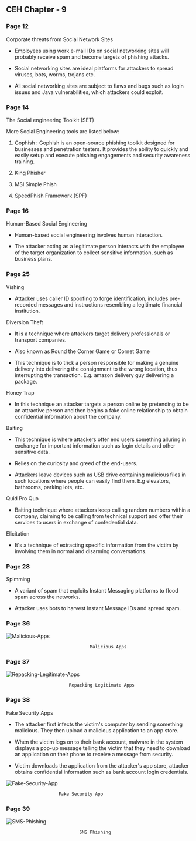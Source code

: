 ## **CEH Chapter - 9**

### **Page 12**

Corporate threats from Social Network Sites

* Employees using work e-mail IDs on social networking sites will probably receive spam and become targets of phishing attacks.

* Social networking sites are ideal platforms for attackers to spread viruses, bots, worms, trojans etc.

* All social networking sites are subject to flaws and bugs such as login issues and Java vulnerabilities, which attackers could exploit.


### **Page 14**

The Social engineering Toolkit (SET)

More Social Engineering tools are listed below:

1. Gophish : Gophish is an open-source phishing toolkit designed for businesses and penetration testers. It provides the ability to quickly and easily setup and execute phishing engagements and security awareness training.

2. King Phisher
3. MSI Simple Phish
4. SpeedPhish Framework (SPF)




### **Page 16**

Human-Based Social Engineering

* Human-based social engineering involves human interaction. 

* The attacker acting as a legitimate person interacts with the employee of the target organization to collect sensitive information, such as business plans. 



### **Page 25**

Vishing
    
* Attacker uses caller ID spoofing to forge identification, includes pre-recorded messages and instructions resembling a legitimate financial institution. 


Diversion Theft

* It is a technique where attackers target delivery professionals or transport companies.

* Also known as Round the Corner Game or Cornet Game

* This technique is to trick a person responsible for making a genuine delivery into delivering the consignment to the wrong location, thus interrupting the transaction. E.g. amazon delivery guy delivering a package.


Honey Trap

* In this technique an attacker targets a person online by pretending to be an attractive person and then begins a fake online relationship to obtain confidential information about the company.


Baiting

* This technique is where attackers offer end users something alluring in exchange for important information such as login details and other sensitive data.

* Relies on the curiosity and greed of the end-users. 

* Attackers leave devices such as USB drive containing malicious files in such locations where people can easily find them. E.g elevators, bathrooms, parking lots, etc.


Quid Pro Quo

* Baiting technique where attackers keep calling random numbers within a company, claiming to be calling from technical support and offer their services to users in exchange of confedential data.


Elicitation

* It's a technique of extracting specific information from the victim by involving them in normal and disarming conversations.



### **Page 28**

Spimming

* A variant of spam that exploits Instant Messaging platforms to flood spam across the networks.

* Attacker uses bots to harvest Instant Message IDs and spread spam.


### **Page 36**

![Malicious-Apps](Malicious-Apps.png)

                                    Malicious Apps



### **Page 37**

![Repacking-Legitimate-Apps](Repacking-Legitimate-Apps.png)

                            Repacking Legitimate Apps



### **Page 38**

Fake Security Apps

* The attacker first infects the victim's computer by sending something malicious. They then upload a malicious application to an app store.

* When the victim logs on to their bank account, malware in the system displays a pop-up message telling the victim that they need to download an application on their phone to receive a message from security. 

* Victim downloads the application from the attacker's app store, attacker obtains confidential information such as bank account login credentials.


![Fake-Security-App](Fake-Security-App.png)

                        Fake Security App


### **Page 39**

![SMS-Phishing](SMS-Phishing.png)

                                SMS Phishing



